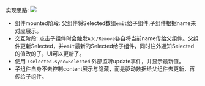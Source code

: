实现思路: 
![](https://i.loli.net/2019/03/03/5c7aad7099e85.png)

- 组件mounted阶段: 父组件将Selected数组`emit`给子组件,子组件根据name来对应展示。
- 交互阶段: 点击子组件时会触发`Add/Remove`各自将当前name传给父组件。父组件更新Selected，并`emit`最新的Selected给子组件，同时往外通知Selected的值改的了，UI可以更新了。
- 使用 `:selected.sync=Selected` 外部监听update事件，并显示最新值。
- 子组件自身不去控制content展示与隐藏，而是驱动数据给父组件去更新，再传给子组件。